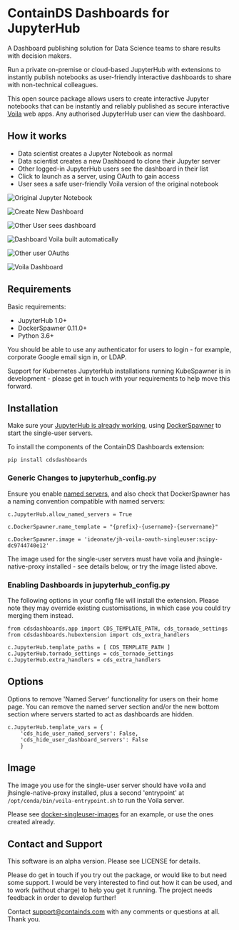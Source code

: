 # ContainDS Dashboards for JupyterHub

A Dashboard publishing solution for Data Science teams to share results with decision makers.

Run a private on-premise or cloud-based JupyterHub with extensions to instantly publish notebooks as user-friendly interactive 
dashboards to share with non-technical colleagues.

This open source package allows users to create interactive Jupyter notebooks that can be instantly and reliably published as 
secure interactive [Voila](https://voila.readthedocs.io/en/stable/) web apps. Any authorised JupyterHub user can view the dashboard.

## How it works

- Data scientist creates a Jupyter Notebook as normal
- Data scientist creates a new Dashboard to clone their Jupyter server
- Other logged-in JupyterHub users see the dashboard in their list
- Click to launch as a server, using OAuth to gain access
- User sees a safe user-friendly Voila version of the original notebook

![Original Jupyter Notebook](./screenshots/1_Original_Jupyter_Notebook.png "Original Jupyter Notebook")


![Create New Dashboard](./screenshots/2_Create_New_Dashboard.png "Create New Dashboard")

![Other User sees dashboard](./screenshots/3_Other_User_sees_dashboard.png "Other User sees dashboard")

![Dashboard Voila built automatically](./screenshots/4_Dashboard_Voila_built_automatically.png "Dashboard Voila built automatically")

![Other user OAuths](./screenshots/5_Other_user_OAuths.png "Other user OAuths")

![Voila Dashboard](./screenshots/6_Voila_Dashboard.png "Voila Dashboard")


## Requirements

Basic requirements:

- JupyterHub 1.0+
- DockerSpawner 0.11.0+
- Python 3.6+

You should be able to use any authenticator for users to login - for example, corporate Google email sign in, or LDAP.

Support for Kubernetes JupyterHub installations running KubeSpawner is in development - please get in touch with your requirements to help move this forward.

## Installation

Make sure your [JupyterHub is already working](https://jupyterhub.readthedocs.io/en/stable/installation-guide.html), using [DockerSpawner](https://github.com/jupyterhub/dockerspawner) to start the single-user servers.

To install the components of the ContainDS Dashboards extension:

```
pip install cdsdashboards
```

### Generic Changes to jupyterhub_config.py

Ensure you enable [named servers](https://jupyterhub.readthedocs.io/en/stable/reference/config-user-env.html#named-servers), and also check that DockerSpawner has a naming convention compatible with named servers:

```
c.JupyterHub.allow_named_servers = True

c.DockerSpawner.name_template = "{prefix}-{username}-{servername}"

c.DockerSpawner.image = 'ideonate/jh-voila-oauth-singleuser:scipy-dc9744740e12'
```

The image used for the single-user servers must have voila and jhsingle-native-proxy installed - see details below, or try the image listed above.

### Enabling Dashboards in jupyterhub_config.py

The following options in your config file will install the extension. Please note they may override existing customisations, in which case you could try merging them instead.

```
from cdsdashboards.app import CDS_TEMPLATE_PATH, cds_tornado_settings
from cdsdashboards.hubextension import cds_extra_handlers

c.JupyterHub.template_paths = [ CDS_TEMPLATE_PATH ]
c.JupyterHub.tornado_settings = cds_tornado_settings
c.JupyterHub.extra_handlers = cds_extra_handlers
```


## Options

Options to remove 'Named Server' functionality for users on their home page. You can remove the named server section and/or the new bottom section where servers started to act as dashboards are hidden.

```
c.JupyterHub.template_vars = {
    'cds_hide_user_named_servers': False,
    'cds_hide_user_dashboard_servers': False
    }
```

## Image

The image you use for the single-user server should have voila and jhsingle-native-proxy installed, plus a second 'entrypoint' at `/opt/conda/bin/voila-entrypoint.sh` to run the Voila server.

Please see [docker-singleuser-images](./docker-singleuser-images) for an example, or use the ones created already.

## Contact and Support

This software is an alpha version. Please see LICENSE for details.

Please do get in touch if you try out the package, or would like to but need some support. I would be very interested to find out how it can be used, and to work (without charge) to help you get it running. The project needs feedback in order to develop further!

Contact [support@containds.com](mailto:support@containds.com) with any comments or questions at all. Thank you.
